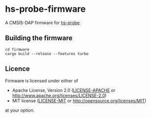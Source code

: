 # hs-probe-firmware

A CMSIS-DAP firmware for [hs-probe](https://github.com/korken89/hs-probe).


## Building the firmware

```
cd firmware
cargo build --release --features turbo
```

## Licence

Firmware is licensed under either of

* Apache License, Version 2.0 ([LICENSE-APACHE](LICENSE-APACHE) or
  http://www.apache.org/licenses/LICENSE-2.0)
* MIT license ([LICENSE-MIT](LICENSE-MIT) or http://opensource.org/licenses/MIT)

at your option.

